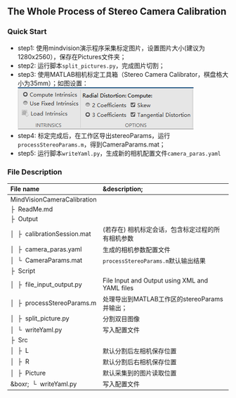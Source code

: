 ## The Whole Process of Stereo Camera Calibration 
### Quick Start
- step1: 使用mindvision演示程序采集标定图片，设置图片大小(建议为1280x2560），保存在Pictures文件夹；
- step2: 运行脚本`split_pictures.py`，完成图片切割；
- step3: 使用MATLAB相机标定工具箱（Stereo Camera Calibrator，棋盘格大小为35mm）；如图设置：
![img.png](Src/setupParams.png)
- step4: 标定完成后，在工作区导出stereoParams，运行`processStereoParams.m`，得到CameraParams.mat；
- step5: 运行脚本`writeYaml.py`，生成新的相机配置文件`camera_paras.yaml`

### File Description
| File name | &description;
| :--- | :----------
| MindVisionCameraCalibration
| &boxvr;&nbsp; ReadMe.md | 
| &boxvr;&nbsp; Output | 
| &boxv;&nbsp; &boxvr;&nbsp;  calibrationSession.mat | (若存在) 相机标定会话，包含标定过程的所有相机参数
| &boxv;&nbsp; &boxvr;&nbsp;  camera_paras.yaml | 生成的相机参数配置文件
| &boxv;&nbsp; &boxur;&nbsp;  CameraParams.mat | `processStereoParams.m`默认输出结果
| &boxvr;&nbsp; Script | 
| &boxv;&nbsp; &boxvr;&nbsp;  file_input_output.py | File Input and Output using XML and YAML files
| &boxv;&nbsp; &boxvr;&nbsp;  processStereoParams.m | 处理导出到MATLAB工作区的stereoParams并输出；
| &boxv;&nbsp; &boxvr;&nbsp;  split_picture.py | 分割双目图像
| &boxv;&nbsp; &boxur;&nbsp;  writeYaml.py | 写入配置文件
| &boxvr;&nbsp; Src | 
| &boxv;&nbsp; &boxvr;&nbsp;  L | 默认分割后左相机保存位置
| &boxv;&nbsp; &boxvr;&nbsp;  R | 默认分割后右相机保存位置
| &boxv;&nbsp; &boxvr;&nbsp;  Picture | 默认采集到的图片读取位置
| &boxr;&nbsp; &boxur;&nbsp;  writeYaml.py | 写入配置文件
